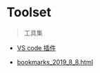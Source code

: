 # Toolset

> 工具集

- [VS code 插件](VS%20code%20Plugin.md)

- [bookmarks_2019_8_8.html](bookmarks_2019_8_8.html)
